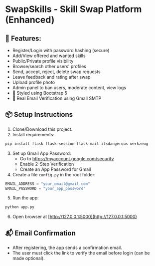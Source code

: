 # SwapSkills - Skill Swap Platform (Enhanced)

## 🚀 Features:
- Register/Login with password hashing (secure)
- Add/View offered and wanted skills
- Public/Private profile visibility
- Browse/search other users' profiles
- Send, accept, reject, delete swap requests
- Leave feedback and rating after swap
- Upload profile photo
- Admin panel to ban users, moderate content, view logs
- 🎨 Styled using Bootstrap 5
- 📧 Real Email Verification using Gmail SMTP

## 📦 Setup Instructions

1. Clone/Download this project.
2. Install requirements:
```bash
pip install flask flask-session flask-mail itsdangerous werkzeug
```
3. Set up Gmail App Password:
   - Go to https://myaccount.google.com/security
   - Enable 2-Step Verification
   - Create an App Password for Gmail
4. Create a file `config.py` in the root folder:

```python
EMAIL_ADDRESS = "your_email@gmail.com"
EMAIL_PASSWORD = "your_app_password"
```

5. Run the app:
```bash
python app.py
```

6. Open browser at [http://127.0.0.1:5000](http://127.0.0.1:5000)

## 📬 Email Confirmation
- After registering, the app sends a confirmation email.
- The user must click the link to verify the email before login (can be made optional).
